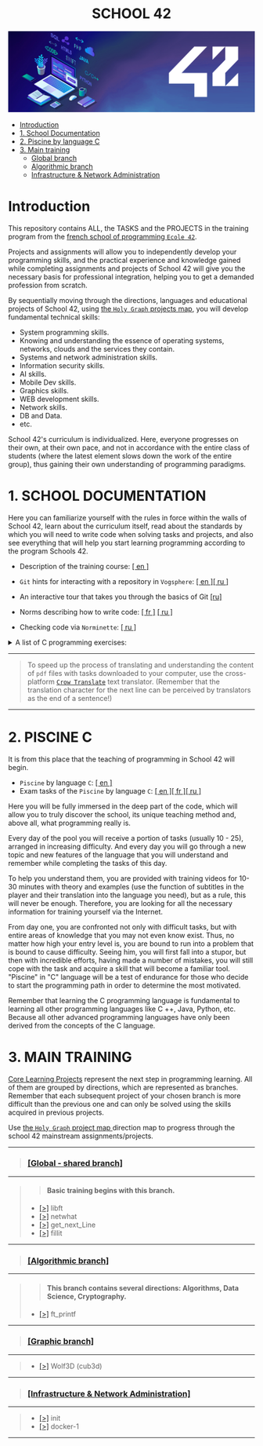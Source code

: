 <h1 align="center">SCHOOL 42</h1>

![42 School](./03_Norme___(Ecole_rules)/src/header/header_004_.png)


- [Introduction](#introduction)
- [1. School Documentation](#1-school-documentation)
- [2. Piscine by language C](#2-piscine-c)
- [3. Main training](#3-main-training)
  - [Global branch](#global---shared-branch)
  - [Algorithmic branch](#algorithmic-branch)
  - [Infrastructure & Network Administration](#infrastructure--network-administration)


# Introduction #

This repository contains ALL, the TASKS and the PROJECTS in the training program from the [french school of programming `Ecole 42`](https://www.42.fr/).

Projects and assignments will allow you to independently develop your programming skills, and the practical experience and knowledge gained while completing assignments and projects of School 42 will give you the necessary basis for professional integration, helping you to get a demanded profession from scratch.

By sequentially moving through the directions, languages ​​and educational projects of School 42, using [the `Holy Graph` projects map](./holygraph), you will develop fundamental technical skills:

- System programming skills.
- Knowing and understanding the essence of operating systems, networks, clouds and the services they contain.
- Systems and network administration skills.
- Information security skills.
- AI skills.
- Mobile Dev skills.
- Graphics skills.
- WEB development skills.
- Network skills.
- DB and Data.
- etc.

School 42's curriculum is individualized. Here, everyone progresses on their own, at their own pace, and not in accordance with the entire class of students (where the latest element slows down the work of the entire group), thus gaining their own understanding of programming paradigms.



# 1. SCHOOL DOCUMENTATION #

Here you can familiarize yourself with the rules in force within the walls of School 42, learn about the curriculum itself, read about the standards by which you will need to write code when solving tasks and projects, and also see everything that will help you start learning programming according to the program Schools 42.

 * Description of the training course: [[ en ]](./03_Norme___(Ecole_rules)/cursus_manual.en.pdf)

 * `Git` hints for interacting with a repository in `Vogsphere`: [[ en ]](./03_Norme___(Ecole_rules)/vogsphere.git.EN.pdf)[[ ru ]](./03_Norme___(Ecole_rules)/vogsphere.git.RU.pdf)

 * An interactive tour that takes you through the basics of Git [[ru]](https://githowto.com/ru)

 * Norms describing how to write code: [[ fr ]](./03_Norme___(Ecole_rules)/norme_1_8.FR.pdf) [[ ru ]](./03_Norme___(Ecole_rules)/norme_1_8.RU.md)

 * Checking code via `Norminette`: [[ ru ]](./03_Norme___(Ecole_rules)/code-check_norminette.md)

<details>
<summary> A list of C programming exercises: </summary>

0) https://fresh2refresh.com/c-programming/
1) https://www.sanfoundry.com/simple-c-programs/
2) https://www.w3resource.com/c-programming-exercises/file-handling/index.php
3) http://www.c4learn.com/
4) https://www.tutorialspoint.com/learn_c_by_examples/index.htm
5) https://www.learn-c.org/
6) https://beginnersbook.com/2015/02/simple-c-programs/
7) https://www.programmingsimplified.com/c-program-examples

</details>

---

> To speed up the process of translating and understanding the content of `pdf` files with tasks downloaded to your computer, use the cross-platform [`Crow Translate`](https://crow-translate.github.io/) text translator. (Remember that the translation character for the next line can be perceived by translators as the end of a sentence!)
 
---


# 2. PISCINE C #

It is from this place that the teaching of programming in School 42 will begin.

- `Piscine` by language `C`: [[ en ]](./00_Piscine_C)
- Exam tasks of the `Piscine` by language `C`: [[ en ][ fr ][ ru ]](./00_Piscine_C/Exam_C)

Here you will be fully immersed in the deep part of the code, which will allow you to truly discover the school, its unique teaching method and, above all, what programming really is.

Every day of the pool you will receive a portion of tasks (usually 10 - 25), arranged in increasing difficulty. And every day you will go through a new topic and new features of the language that you will understand and remember while completing the tasks of this day.

To help you understand them, you are provided with training videos for 10-30 minutes with theory and examples (use the function of subtitles in the player and their translation into the language you need), but as a rule, this will never be enough. Therefore, you are looking for all the necessary information for training yourself via the Internet.

From day one, you are confronted not only with difficult tasks, but with entire areas of knowledge that you may not even know exist. Thus, no matter how high your entry level is, you are bound to run into a problem that is bound to cause difficulty. Seeing him, you will first fall into a stupor, but then with incredible efforts, having made a number of mistakes, you will still cope with the task and acquire a skill that will become a familiar tool. "Piscine" in "C" language will be a test of endurance for those who decide to start the programming path in order to determine the most motivated.

Remember that learning the C programming language is fundamental to learning all other programming languages ​​like C ++, Java, Python, etc. Because all other advanced programming languages ​​have only been derived from the concepts of the C language.


# 3. MAIN TRAINING #

[Core Learning Projects](./01_Projects__(Main_Cource)/)  represent the next step in programming learning. All of them are grouped by directions, which are represented as branches. Remember that each subsequent project of your chosen branch is more difficult than the previous one and can only be solved using the skills acquired in previous projects.

Use [ the `Holy Graph` project map ](./holygraph) direction map to progress through the school 42 mainstream assignments/projects.

---
> ### [[Global - shared branch]](./01_Projects__(Main_Cource)/00_Global_(begin_cadet)/)
---
>> #### Basic training begins with this branch.
> - [[>]](./01_Projects__(Main_Cource)/00_Global_(begin_cadet)/01____libft) libft
> - [[>]](./01_Projects__(Main_Cource)/00_Global_(begin_cadet)/02____netwhat) netwhat
> - [[>]](./01_Projects__(Main_Cource)/00_Global_(begin_cadet)/03____get_next_line) get_next_Line
> - [[>]](./01_Projects__(Main_Cource)/00_Global_(begin_cadet)/04____fillit) fillit
---


> ### [[Algorithmic branch]](./01_Projects__(Main_Cource)/02_Algorithmic/)
---
>> #### This branch contains several directions: Algorithms, Data Science, Cryptography.
> - [[>]](./01_Projects__(Main_Cource)/02_Algorithmic/00____ft_printf) ft_printf
---



> ### [[Graphic branch]](./01_Projects__(Main_Cource)/03_Graphic/)
---
> - [[>]](./01_Projects__(Main_Cource)/03_Graphic/02____wolf3d_(cub3d)) Wolf3D (cub3d)
---



> ### [[Infrastructure & Network Administration]](./01_Projects__(Main_Cource)/05_Infrastructure_and_Admin/)
---
> - [[>]](./01_Projects__(Main_Cource)/05_Infrastructure_and_Admin/00____init) init
> - [[>]](./01_Projects__(Main_Cource)/05_Infrastructure_and_Admin/01____docker-1) docker-1
---
